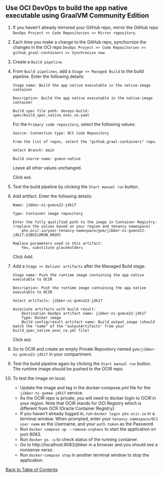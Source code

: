 ## Use OCI DevOps to build the app native executable using GraalVM Community Edition

1. If you haven't already mirrored your GitHub repo, mirror the GitHub repo `DevOps Project >> Code Repositories >> Mirror repository`.

2. Each time you make a change to the GitHub repo, synchornize the changes in the OCI repo `DevOps Project >> Code Repositories >> github_graal-containers >> Synchronize now`.

3. Create a `Build pipeline`. 

4. From `Build pipelines`, add a `Stage >> Managed Build` to the build pipeline. Enter the following details:
    ```
    Stage name: Build the app native executable in the native-image container

    Description: Build the app native executable in the native-image container

    Build spec file path: devops-build-spec/build_spec_native_exec_ce.yaml
    ```
    For the `Primary code repository`, select the following values:
    ```
    Source: Connection type: OCI Code Repository
    
    From the list of repos, select the "github_graal-containers" repo.

    Select Branch: main

    Build source name: gvmce-native
    ```
    Leave all other values unchanged.
    
    Click `Add`.

7. Test the build pipeline by clicking the `Start manual run` button.

8. Add artifact. Enter the following details: 
    ```
    Name: jibber-ni-gvmce22-jdk17

    Type: Container image repository

    Enter the fully qualified path to the image in Container Registry: (replace the values based on your region and tenancy namespace)
        phx.ocir.io/your-tenancy-namespace/gvm/jibber-ni-gvmce22-jdk17:${BUILDRUN_HASH}

    Replace parameters used in this artifact:
        Yes, substitute placeholders
    ```
    Click Add.

9. Add a `Stage >> Deliver artifacts` after the Managed Build stage.
    ```
    Stage name: Push the runtime image containing the app native executable to OCIR

    Description: Push the runtime image containing the app native executable to OCIR

    Select artifacts: jibber-ni-gvmce22-jdk17

    Associate artifacts with build result:
        Destination DevOps artifact name: jibber-ni-gvmce22-jdk17
        Type: Docker image
        Build config/result artifact name: Build_output_image (should match the "name" of the "outputArtifacts" from your build_spec_native_exec_ce.yml file)
    ```
    Click `Add`.

10. Go to OCIR and create an empty Private Repository named `gvm/jibber-ni-gvmce22-jdk17` in your compartment.

11. Test the build pipeline again by clicking the `Start manual run` button. The runtime image should be pushed to the OCIR repo. 

12. To test the image on local, 
    - Update the image and tag in the docker-compose.yml file for the `jibber-ni-gvmee-jdk17` service. 
    - As the OCIR repo is private, you will need to docker login to OCIR in your region. Note that OCIR stands for OCI Registry which is different from OCR (Oracle Container Registry).
    - If you haven't already logged in, run `docker login phx.ocir.io` in a terminal window. When prompted, enter your `tenancy namespace/OCI user name` as the Username, and your `auth token` as the Password. 
    - Run `docker compose up --remove-orphans` to start the application on port 8083.
    - Run `docker ps -a` to check status of the running container.
    - Go to http://localhost:8083/jibber in a browser and you should see a nonsense verse.
    - Run `docker-compose stop` in another terminal window to stop the application.

[Back to Table of Contents](../README.md#table-of-contents)